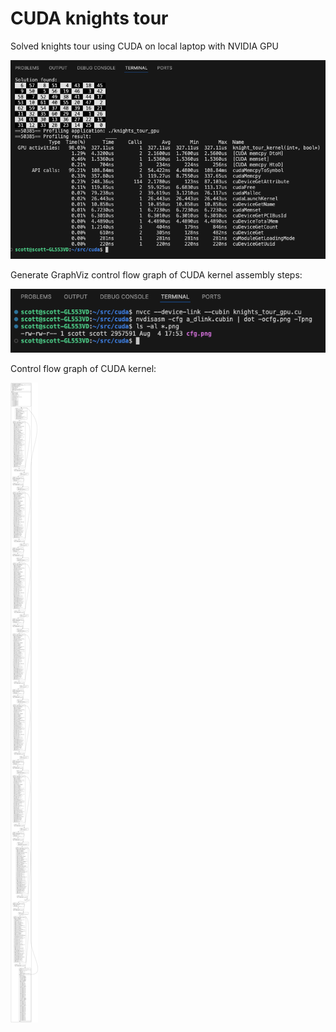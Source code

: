 # CUDA knights tour  
Solved knights tour using CUDA on local laptop with NVIDIA GPU  

![knights_tour](kt_cuda.png) 

Generate GraphViz control flow graph of CUDA kernel assembly steps:  

![commands](control_flow_commands.png)  

Control flow graph of CUDA kernel:  

![graphviz](cfg.png)  


